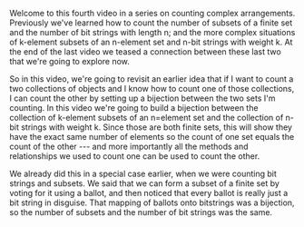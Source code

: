 Welcome to this fourth video in a series on counting complex arrangements. Previously we've learned how to count the number of subsets of a finite set and the number of bit strings with length n; and the more complex situations of k-element subsets of an n-element set and n-bit strings with weight k. At the end of the last video we teased a connection between these last two that we're going to explore now. 

So in this video, we're going to revisit an earlier idea that if I want to count a two collections of objects and I know how to count one of those collections, I can count the other by setting up a bijection between the two sets I'm counting. In this video we're going to build a bijection between the collection of k-element subsets of an n=element set and the collection of n-bit strings with weight k. Since those are both finite sets, this will show they have the exact same number of elements so the count of one set equals the count of the other --- and more importantly all the methods and relationships we used to count one can be used to count the other. 

We already did this in a special case earlier, when we were counting bit strings and subsets. We said that we can form a subset of a finite set by voting for it using a ballot, and then noticed that every ballot is really just a bit string in disguise. That mapping of ballots onto bitstrings was a bijection, so the number of subsets and the number of bit strings was the same. 



<!--stackedit_data:
eyJoaXN0b3J5IjpbMjg2NjIwNjk3XX0=
-->
